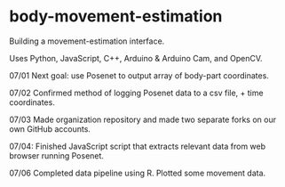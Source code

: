 # body-movement-estimation
Building a movement-estimation interface.

Uses Python, JavaScript, C++, Arduino & Arduino Cam, and OpenCV.


07/01 Next goal: use Posenet to output array of body-part coordinates.

07/02 Confirmed method of logging Posenet data to a csv file, + time coordinates.

07/03 Made organization repository and made two separate forks on our own GitHub accounts.

07/04: Finished JavaScript script that extracts relevant data from web browser running Posenet.

07/06 Completed data pipeline using R. Plotted some movement data.

